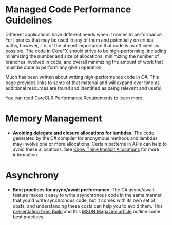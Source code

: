 # Managed Code Performance Guidelines

Different applications have different needs when it comes to performance. For libraries that may be used in any of them and potentially on critical paths, however, it is of the utmost importance that code is as efficient as possible. The code in CoreFX should strive to be high-performing, including minimizing the number and size of allocations, minimizing the number of branches involved in code, and overall minimizing the amount of work that must be done to perform any given operation.

Much has been written about writing high-performance code in C#. This page provides links to some of that material and will expand over time as additional resources are found and identified as being relevant and useful.

You can read [CoreCLR Performance Requirements](https://github.com/dotnet/coreclr/blob/master/Documentation/project-docs/performance-guidelines.md) to learn more.

# Memory Management

* **Avoiding delegate and closure allocations for lambdas**. The code generated by the C# compiler for anonymous methods and lambdas may involve one or more allocations. Certain patterns in APIs can help to avoid these allocations. See [Know Thine Implicit Allocations](http://blogs.msdn.com/b/pfxteam/archive/2012/02/03/10263921.aspx) for more information.

# Asynchrony

* **Best practices for async/await performance**. The C# async/await feature makes it easy to write asynchronous code in the same manner that you'd write synchronous code, but it comes with its own set of costs, and understanding these costs can help you to avoid them. This [presentation from Build](http://channel9.msdn.com/Events/BUILD/BUILD2011/TOOL-829T) and this [MSDN Magazine article](http://msdn.microsoft.com/en-us/magazine/hh456402.aspx) outline some best practices.
